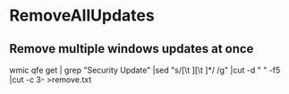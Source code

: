 # RemoveAllUpdates

## Remove multiple windows updates at once

wmic qfe get | grep "Security Update" |sed "s/[\t ][\t ]*/ /g" |cut -d " " -f5 |cut -c 3- >remove.txt

